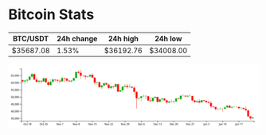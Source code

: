 # Bitcoin Stats

BTC/USDT|24h change|24h high|24h low|
|---|---|---|---|
|$35687.08|1.53%|$36192.76|$34008.00|

<img src="./chart.svg">
